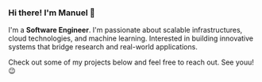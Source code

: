 ### Hi there! I'm Manuel 👋

I'm a **Software Engineer**. I'm passionate about scalable infrastructures, cloud technologies, and machine learning. Interested in building innovative systems that bridge research and real-world applications. 

Check out some of my projects below and feel free to reach out. See youu! 😉
<!--
---

### 📚 Latest Projects

- 💻 Researching **Spectre Vulnerabilities and Mitigations**
- 🌟 Exploring **AI-powered solutions for real-world challenges**
- 👩‍🎓 Preparing for **German Language Certification**
- 🌿 Finding the best **PhD opportunities in AI & Security**

---

### ✉️ Let's Connect!

- LinkedIn: [Your LinkedIn](https://linkedin.com/in/yourprofile)
- Twitter: [@YourTwitter](https://twitter.com/yourhandle)
- Email: **your.email@example.com**
- Personal Website: [yourwebsite.com](https://yourwebsite.com) (if applicable)


---

### 🏆 GitHub Stats

![Manuel's GitHub Stats](https://github-readme-stats.vercel.app/api?username=KuessiAnsan&show_icons=true&theme=radical)

![Top Languages](https://github-readme-stats.vercel.app/api/top-langs/?username=KuessiAnsan&layout=compact&theme=radical)

![GitHub Streak](https://github-readme-streak-stats.herokuapp.com/?user=KuessiAnsan&theme=radical) -->


